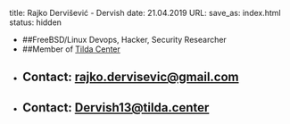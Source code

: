 title: Rajko Dervišević - Dervish
date: 21.04.2019
URL:
save_as: index.html
status: hidden

- ##FreeBSD/Linux Devops, Hacker, Security Researcher
- ##Member of [Tilda Center](https://tilda.center/)
- ## Contact: [rajko.dervisevic@gmail.com](mailto:rajko.dervisevic@gmail.com)
- ## Contact: [Dervish13@tilda.center](mailto:Dervish13@tilda.center)


